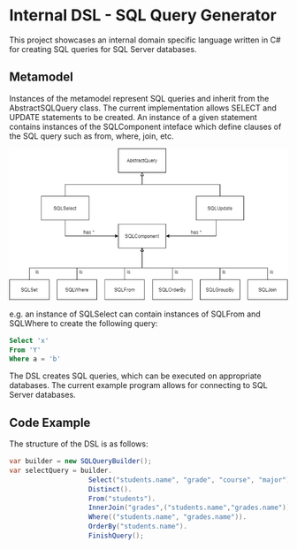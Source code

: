 # Internal DSL - SQL Query Generator

This project showcases an internal domain specific language written in C# for creating SQL queries for SQL Server databases. 

## Metamodel
Instances of the metamodel represent SQL queries and inherit from the AbstractSQLQuery class. The current implementation allows SELECT and UPDATE statements to be created. An instance of a given statement contains instances of the SQLComponent inteface which define clauses of the SQL query such as from, where, join, etc.

![Metamodel](images/metamodel.png)

e.g. an instance of SQLSelect can contain instances of SQLFrom and SQLWhere to create the following query:
```SQL
Select 'x' 
From 'Y' 
Where a = 'b' 
```

The DSL creates SQL queries, which can be executed on appropriate databases. The current example program allows for connecting to SQL Server databases. 

## Code Example

The structure of the DSL is as follows:
```C#
var builder = new SQLQueryBuilder();
var selectQuery = builder.
                    Select("students.name", "grade", "course", "major").
                    Distinct().
                    From("students").
                    InnerJoin("grades",("students.name","grades.name")).
                    Where(("students.name", "grades.name")).
                    OrderBy("students.name").
                    FinishQuery();
```
